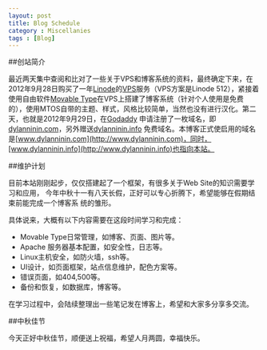 ```yaml
---
layout: post
title: Blog Schedule
category : Miscellanies
tags : [Blog]
---
```


##创站简介

最近两天集中查阅和比对了一些关于VPS和博客系统的资料，最终确定下来，在2012年9月28日购买了一年[Linode](http://www.linode.com/)的[VPS](http://en.wikipedia.org/wiki/Virtual_private_server)服务（VPS方案是Linode 512），紧接着使用自由软件[Movable Type](http://www.movabletype.org/)在VPS上搭建了博客系统（针对个人使用是免费的），使用MTOS自带的主题、样式，风格比较简单，当然也没有进行汉化。第二天，也就是2012年9月29日，在[Godaddy](http://www.godaddy.com/) 申请注册了一枚域名，即[dylanninin.com](http://dylanninin.com)，另外赠送[dylanninin.info](http://dylanninin.info) 免费域名。本博客正式使启用的域名是[www.dylanninin.com](http://www.dylanninin.com)，同时，[www.dylanninin.info](http://www.dylanninin.info)也指向本站。

##维护计划

目前本站刚刚起步，仅仅搭建起了一个框架，有很多关于Web Site的知识需要学习和应用， 今年中秋十一有八天长假，正好可以专心折腾下，希望能够在假期结束前能完成一个博客系 统的雏形。

具体说来，大概有以下内容需要在这段时间学习和完成：

* Movable Type日常管理，如博客、页面、图片等。
* Apache 服务器基本配置，如安全性，日志等。
* Linux主机安全，如防火墙，ssh等。
* UI设计，如页面框架，站点信息维护，配色方案等。
* 错误页面，如404,500等。
* 备份和恢复，如数据库，博客等。

在学习过程中，会陆续整理出一些笔记发在博客上，希望和大家多分享多交流。

##中秋佳节

今天正好中秋佳节，顺便送上祝福，希望人月两圆，幸福快乐。

